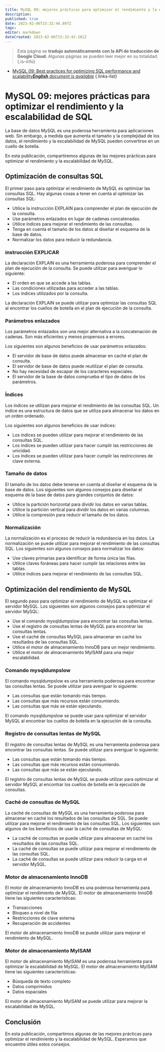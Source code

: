 ```yaml
---
title: MySQL 09: mejores prácticas para optimizar el rendimiento y la escalabilidad de SQL
description: 
published: true
date: 2023-02-06T15:32:44.897Z
tags: 
editor: markdown
dateCreated: 2023-02-06T15:32:43.201Z
---
```


> Esta página se **tradujo automáticamente con la API de traducción de Google Cloud**.
Algunas páginas se pueden leer mejor en su totalidad.{.is-info}



- [MySQL 09: Best practices for optimizing SQL performance and scalability***English** document is available*](/en/Knowledge-base/mysql-for-planner-marketers/Learning/mysql-09-best-practices-for-optimizing-sql-performance-and-scalability)
{.links-list}


# MySQL 09: mejores prácticas para optimizar el rendimiento y la escalabilidad de SQL

La base de datos MySQL es una poderosa herramienta para aplicaciones web. Sin embargo, a medida que aumenta el tamaño y la complejidad de los datos, el rendimiento y la escalabilidad de MySQL pueden convertirse en un cuello de botella.

En esta publicación, compartiremos algunas de las mejores prácticas para optimizar el rendimiento y la escalabilidad de MySQL.

## Optimización de consultas SQL

El primer paso para optimizar el rendimiento de MySQL es optimizar las consultas SQL. Hay algunas cosas a tener en cuenta al optimizar las consultas SQL:

- Utilice la instrucción EXPLAIN para comprender el plan de ejecución de la consulta.
- Use parámetros enlazados en lugar de cadenas concatenadas.
- Utilice índices para mejorar el rendimiento de las consultas.
- Tenga en cuenta el tamaño de los datos al diseñar el esquema de la base de datos.
- Normalizar los datos para reducir la redundancia.

### instrucción EXPLICAR

La declaración EXPLAIN es una herramienta poderosa para comprender el plan de ejecución de la consulta. Se puede utilizar para averiguar lo siguiente:

- El orden en que se accede a las tablas.
- Las condiciones utilizadas para acceder a las tablas.
- Los índices utilizados por la consulta.

La declaración EXPLAIN se puede utilizar para optimizar las consultas SQL al encontrar los cuellos de botella en el plan de ejecución de la consulta.

### Parámetros enlazados

Los parámetros enlazados son una mejor alternativa a la concatenación de cadenas. Son más eficientes y menos propensos a errores.

Los siguientes son algunos beneficios de usar parámetros enlazados:

- El servidor de base de datos puede almacenar en caché el plan de consulta.
- El servidor de base de datos puede reutilizar el plan de consulta.
- No hay necesidad de escapar de los caracteres especiales.
- El servidor de la base de datos comprueba el tipo de datos de los parámetros.

### Índices

Los índices se utilizan para mejorar el rendimiento de las consultas SQL. Un índice es una estructura de datos que se utiliza para almacenar los datos en un orden ordenado.

Los siguientes son algunos beneficios de usar índices:

- Los índices se pueden utilizar para mejorar el rendimiento de las consultas SQL.
- Los índices se pueden utilizar para hacer cumplir las restricciones de unicidad.
- Los índices se pueden utilizar para hacer cumplir las restricciones de clave externa.

### Tamaño de datos

El tamaño de los datos debe tenerse en cuenta al diseñar el esquema de la base de datos. Los siguientes son algunos consejos para diseñar el esquema de la base de datos para grandes conjuntos de datos:

- Utilice la partición horizontal para dividir los datos en varias tablas.
- Utilice la partición vertical para dividir los datos en varias columnas.
- Utilice la compresión para reducir el tamaño de los datos.

### Normalización

La normalización es el proceso de reducir la redundancia en los datos. La normalización se puede utilizar para mejorar el rendimiento de las consultas SQL. Los siguientes son algunos consejos para normalizar los datos:

- Use claves primarias para identificar de forma única las filas.
- Utilice claves foráneas para hacer cumplir las relaciones entre las tablas.
- Utilice índices para mejorar el rendimiento de las consultas SQL.

## Optimización del rendimiento de MySQL

El segundo paso para optimizar el rendimiento de MySQL es optimizar el servidor MySQL. Los siguientes son algunos consejos para optimizar el servidor MySQL:

- Use el comando mysqldumpslow para encontrar las consultas lentas.
- Use el registro de consultas lentas de MySQL para encontrar las consultas lentas.
- Use el caché de consultas MySQL para almacenar en caché los resultados de las consultas SQL.
- Utilice el motor de almacenamiento InnoDB para un mejor rendimiento.
- Utilice el motor de almacenamiento MyISAM para una mejor escalabilidad.

### Comando mysqldumpslow

El comando mysqldumpslow es una herramienta poderosa para encontrar las consultas lentas. Se puede utilizar para averiguar lo siguiente:

- Las consultas que están tomando más tiempo.
- Las consultas que más recursos están consumiendo.
- Las consultas que más se están ejecutando.

El comando mysqldumpslow se puede usar para optimizar el servidor MySQL al encontrar los cuellos de botella en la ejecución de la consulta.

### Registro de consultas lentas de MySQL

El registro de consultas lentas de MySQL es una herramienta poderosa para encontrar las consultas lentas. Se puede utilizar para averiguar lo siguiente:

- Las consultas que están tomando más tiempo.
- Las consultas que más recursos están consumiendo.
- Las consultas que más se están ejecutando.

El registro de consultas lentas de MySQL se puede utilizar para optimizar el servidor MySQL al encontrar los cuellos de botella en la ejecución de consultas.

### Caché de consultas de MySQL

La caché de consultas de MySQL es una herramienta poderosa para almacenar en caché los resultados de las consultas de SQL. Se puede utilizar para mejorar el rendimiento de las consultas SQL. Los siguientes son algunos de los beneficios de usar la caché de consultas de MySQL:

- La caché de consultas se puede utilizar para almacenar en caché los resultados de las consultas SQL.
- La caché de consultas se puede utilizar para mejorar el rendimiento de las consultas SQL.
- La caché de consultas se puede utilizar para reducir la carga en el servidor MySQL.

### Motor de almacenamiento InnoDB

El motor de almacenamiento InnoDB es una poderosa herramienta para optimizar el rendimiento de MySQL. El motor de almacenamiento InnoDB tiene las siguientes características:

- Transacciones
- Bloqueo a nivel de fila
- Restricciones de clave externa
- Recuperación de accidentes

El motor de almacenamiento InnoDB se puede utilizar para mejorar el rendimiento de MySQL.

### Motor de almacenamiento MyISAM

El motor de almacenamiento MyISAM es una poderosa herramienta para optimizar la escalabilidad de MySQL. El motor de almacenamiento MyISAM tiene las siguientes características:

- Búsqueda de texto completo
- Datos comprimidos
- Datos espaciales

El motor de almacenamiento MyISAM se puede utilizar para mejorar la escalabilidad de MySQL.

## Conclusión

En esta publicación, compartimos algunas de las mejores prácticas para optimizar el rendimiento y la escalabilidad de MySQL. Esperamos que encuentre útiles estos consejos.